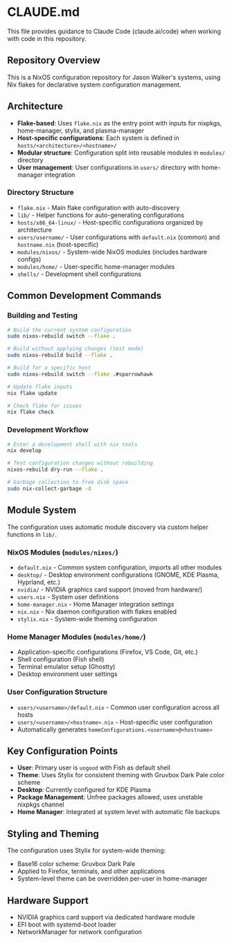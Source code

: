 # CLAUDE.md

This file provides guidance to Claude Code (claude.ai/code) when working with code in this repository.

## Repository Overview

This is a NixOS configuration repository for Jason Walker's systems, using Nix flakes for declarative system configuration management.

## Architecture

- **Flake-based**: Uses `flake.nix` as the entry point with inputs for nixpkgs, home-manager, stylix, and plasma-manager
- **Host-specific configurations**: Each system is defined in `hosts/<architecture>/<hostname>/`
- **Modular structure**: Configuration split into reusable modules in `modules/` directory
- **User management**: User configurations in `users/` directory with home-manager integration

### Directory Structure

- `flake.nix` - Main flake configuration with auto-discovery
- `lib/` - Helper functions for auto-generating configurations
- `hosts/x86_64-linux/` - Host-specific configurations organized by architecture
- `users/username/` - User configurations with `default.nix` (common) and `hostname.nix` (host-specific)
- `modules/nixos/` - System-wide NixOS modules (includes hardware configs)
- `modules/home/` - User-specific home-manager modules
- `shells/` - Development shell configurations

## Common Development Commands

### Building and Testing
```bash
# Build the current system configuration
sudo nixos-rebuild switch --flake .

# Build without applying changes (test mode)
sudo nixos-rebuild build --flake .

# Build for a specific host
sudo nixos-rebuild switch --flake .#sparrowhawk

# Update flake inputs
nix flake update

# Check flake for issues
nix flake check
```

### Development Workflow
```bash
# Enter a development shell with nix tools
nix develop

# Test configuration changes without rebuilding
nixos-rebuild dry-run --flake .

# Garbage collection to free disk space
sudo nix-collect-garbage -d
```

## Module System

The configuration uses automatic module discovery via custom helper functions in `lib/`.

### NixOS Modules (`modules/nixos/`)
- `default.nix` - Common system configuration, imports all other modules
- `desktop/` - Desktop environment configurations (GNOME, KDE Plasma, Hyprland, etc.)
- `nvidia/` - NVIDIA graphics card support (moved from hardware/)
- `users.nix` - System user definitions
- `home-manager.nix` - Home Manager integration settings
- `nix.nix` - Nix daemon configuration with flakes enabled
- `stylix.nix` - System-wide theming configuration

### Home Manager Modules (`modules/home/`)
- Application-specific configurations (Firefox, VS Code, Git, etc.)
- Shell configuration (Fish shell)
- Terminal emulator setup (Ghostty)
- Desktop environment user settings

### User Configuration Structure
- `users/<username>/default.nix` - Common user configuration across all hosts
- `users/<username>/<hostname>.nix` - Host-specific user configuration
- Automatically generates `homeConfigurations.<username>@<hostname>`

## Key Configuration Points

- **User**: Primary user is `ungood` with Fish as default shell
- **Theme**: Uses Stylix for consistent theming with Gruvbox Dark Pale color scheme
- **Desktop**: Currently configured for KDE Plasma
- **Package Management**: Unfree packages allowed, uses unstable nixpkgs channel
- **Home Manager**: Integrated at system level with automatic file backups

## Styling and Theming

The configuration uses Stylix for system-wide theming:
- Base16 color scheme: Gruvbox Dark Pale
- Applied to Firefox, terminals, and other applications
- System-level theme can be overridden per-user in home-manager

## Hardware Support

- NVIDIA graphics card support via dedicated hardware module
- EFI boot with systemd-boot loader
- NetworkManager for network configuration
